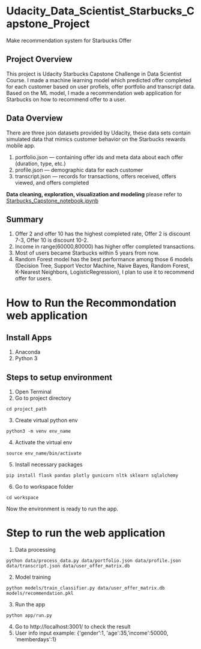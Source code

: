# Udacity_Data_Scientist_Starbucks_Capstone_Project
Make recommendation system for Starbucks Offer

## Project Overview
This project is Udacity Starbucks Capstone Challenge in Data Scientist Course. I made a machine learning model which predicted offer completed for each customer based on user profiels, offer portfolio and transcript data. Based on the ML model, I made a recommendation web application for Starbucks on how to recommend offer to a user.

## Data Overview
There are three json datasets provided by Udacity, these data sets contain simulated data that mimics customer behavior on the Starbucks rewards mobile app. 
1. portfolio.json — containing offer ids and meta data about each offer (duration, type, etc.)
2. profile.json — demographic data for each customer
3. transcript.json — records for transactions, offers received, offers viewed, and offers completed

**Data cleaning, exploration, visualization and modeling** please refer to [Starbucks_Capstone_notebook.ipynb](Starbucks_Capstone_notebook.ipynb)

## Summary
1. Offer 2 and offer 10 has the highest completed rate, Offer 2 is discount 7-3, Offer 10 is discount 10-2.
2. Income in range(60000,80000) has higher offer completed transactions.
3. Most of users became Starbucks within 5 years from now.
4. Random Forest model has the best performance among those 6 models (Decision Tree, Support Vector Machine, Naive Bayes, Random Forest, K-Nearest Neighbors, LogisticRegression), I plan to use it to recommend offer for users.

# How to Run the Recommondation web application

## Install Apps
1. Anaconda
2. Python 3

## Steps to setup environment
1. Open Terminal
2. Go to project directory
```
cd project_path
```
3. Create virtual python env
```
python3 -m venv env_name
```
4. Activate the virtual env
```
source env_name/bin/activate
```
5. Install necessary packages
```
pip install flask pandas plotly gunicorn nltk sklearn sqlalchemy
```
6. Go to workspace folder
```
cd workspace
```
Now the environment is ready to run the app.

# Step to run the web application
1. Data processing
```
python data/process_data.py data/portfolio.json data/profile.json data/transcript.json data/user_offer_matrix.db
```
2. Model training
```
python models/train_classifier.py data/user_offer_matrix.db models/recommendation.pkl
```
3. Run the app
```
python app/run.py
```
4. Go to http://localhost:3001/ to check the result
5. User info input example: {'gender':1, 'age':35,'income':50000, 'memberdays':1}
